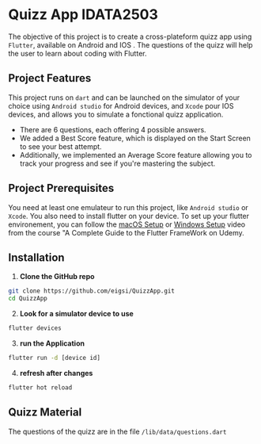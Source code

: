 # Quizz App IDATA2503

The objective of this project is to create a cross-plateform quizz app using `Flutter`, available on Android and IOS .
The questions of the quizz will help the user to learn about coding with Flutter.

## Project Features

This project runs on `dart` and can be launched on the simulator of your choice using `Android studio` for Android devices, and `Xcode` pour IOS devices, and allows you to simulate a fonctional quizz application.
- There are 6 questions, each offering 4 possible answers.
- We added a Best Score feature, which is displayed on the Start Screen to see your best attempt.
- Additionally, we implemented an Average Score feature allowing you to track your progress and see if you're mastering the subject.


## Project Prerequisites
You need at least one emulateur to run this project, like `Android studio` or `Xcode`. You also need to install flutter on your device.
To set up your flutter environement, you can follow the [macOS Setup](https://www.udemy.com/course/learn-flutter-dart-to-build-ios-android-apps/learn/lecture/37213684#overview) or [Windows Setup](https://www.udemy.com/course/learn-flutter-dart-to-build-ios-android-apps/learn/lecture/37213680#overview) video from the course "A Complete Guide to the Flutter FrameWork on Udemy.

## Installation
1. **Clone the GitHub repo**
```bash
git clone https://github.com/eigsi/QuizzApp.git
cd QuizzApp
```
2. **Look for a simulator device to use**
```bash
flutter devices
```
3. **run the Application**
```bash
flutter run -d [device id]
```
4. **refresh after changes**
```bash
flutter hot reload
```

## Quizz Material
The questions of the quizz are in the file `/lib/data/questions.dart`